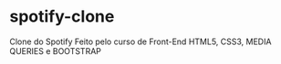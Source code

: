 # spotify-clone
 Clone do Spotify
 Feito pelo curso de Front-End 
 HTML5, CSS3, MEDIA QUERIES e BOOTSTRAP
